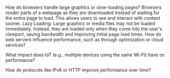 How do browsers handle large graphics or slow-loading pages?
Browsers render parts of a webpage as they are downloaded instead of waiting for the entire page to load. This allows users to see and interact with content sooner.
Lazy Loading: Large graphics or media files may not be loaded immediately. Instead, they are loaded only when they come into the user's viewport, saving bandwidth and improving initial page load times.
How do web servers influence performance, such as through optimization or cloud services?

What impact does IoT (e.g., multiple devices using the same Wi-Fi) have on performance?

How do protocols like IPv6 or HTTP improve performance over time?
